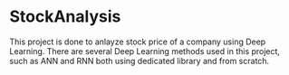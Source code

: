 # StockAnalysis
This project is done to anlayze stock price of a company using Deep Learning. There are several Deep Learning methods used in this project, such as ANN and RNN both using dedicated library and from scratch.
